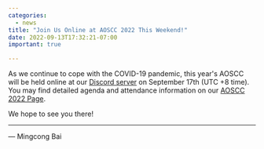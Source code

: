 ```yaml
---
categories:
  - news
title: "Join Us Online at AOSCC 2022 This Weekend!"
date: 2022-09-13T17:32:21-07:00
important: true

---
```


As we continue to cope with the COVID-19 pandemic, this year's AOSCC will be
held online at our [Discord server](https://discord.gg/bzYDZkbw?event=1013262604002672641) on September 17th
(UTC +8 time). You may find detailed agenda and attendance information on our
[AOSCC 2022 Page](https://wiki.aosc.io/community/aoscc/2021/).

We hope to see you there!

----

— Mingcong Bai

